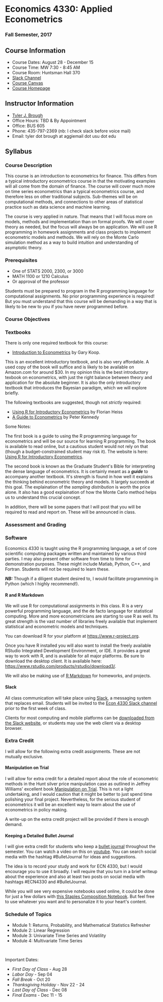 # Economics 4330: Applied Econometrics

### Fall Semester, 2017

## Course Information

- Course Dates: August 28 - December 15
- Course Time: MW 7:30 - 8:45 AM
- Course Room: Huntsman Hall 370
- [Slack Channel](https://ecn4330.slack.com)
- [Course Canvas](https://usu.instructure.com/courses/468350)
- [Course Homepage](https:/broughtj.github.com/Ecn4330)

## Instructor Information

- [Tyler J. Brough](http://tylerbrough.com)
- Office Hours: TBD & By Appointment
- Office: BUS 605
- Phone: 435-797-2369 (nb: I check slack before voice mail)
- Email: tyler dot brough at aggiemail dot usu dot edu

## Syllabus

### Course Description

This course is an introduction to econometrics for finance. This differs from a typical introductory econometrics course in that the motivating examples
will all come from the domain of finance. The course will cover much more on time series econometrics than a typical econometrics course, and therefore
less on other traditional subjects. Sub-themes will be on computational methods, and connections to other areas of statistical practice such as data
science and machine learning.

The course is very applied in nature. That means that I will focus more on models, methods and implementation than on formal proofs. We will cover theory
as needed, but the focus will always be on application. We will use R programming in homework assignments and class projects to implement econometric
models and methods. We will rely on the Monte Carlo simulation method as a way to build intuition and understanding of asymptotic theory.


### Prerequisites

* One of STATS 2000, 2300, or 3000
* MATH 1100 or 1210 Calculus
* Or approval of the professor

Students must be prepared to program in the R programming language for computational assignments. No prior programming experience is required! But you must
understand that this course will be demanding in a way that is likely to be new to you if you have never programmed before. 


### Course Objectives



### Textbooks

There is only one required textbook for this course:

* [Introduction to Econometrics](https://goo.gl/xqNUqp) by Gary Koop.

This is an excellent introductory textbook, and is also very affordable. A used copy of the book will suffice and is likely to be available on Amazon.com for around $30. In my opinion this is the best introductory texbook on econometrics, with just the right balance between theory and application for the absolute beginner. It is also the only introductory textbook that introduces the Bayesian paradigm, which we will explore briefly. 

The following textbooks are suggested, though not _strictly_ required:

* [Using R for Introductory Econometrics](https://goo.gl/PhA4Bh) by Florian Heiss
* [A Guide to Econometrics](https://goo.gl/gHFeaf) by Peter Kennedy

Some Notes: 

The first book is a guide to using the R programming language for econometrics and will be our source for learning R programming. The book is available to read online, but a cautious student would not rely on that (though a budget-constrained student may risk it). The website is here: [Using R for Introductory Econometrics](http://www.urfie.net/).

The second book is known as the Graduate Student's Bible for interpreting the dense language of econometrics. It is certainly meant as a ___guide___ to accompany another textbook. It's strength is found in how well it explains the thinking behind econometric theory and models. It largely succeeds at this goal. The explaination of the _sampling distribution_ is worth the price alone. It also has a good explaination of how the Monte Carlo method helps us to understand this crucial concept. 

In addition, there will be some papers that I will post that you will be required to read and report on. These will be announced in class. 

### Assessment and Grading




### Software

Economics 4330 is taught using the R programming language, a set of core scientific computing packages written and maintained by various third parties. I may also present other software from time to time for demonstration purposes. These might include Matlab, Python, C++, and Fortran. Students will not be required to learn these. 

___NB:___ Though if a diligent student desired to, I would facilitate programming in Python (which I highly recommend!).

#### R and R Markdown

We will use R for computational assignments in this class. R is a very powerful programming language, and the de facto
language for statistical computing. More and more econometricians are starting to use R as well. Its great strength is
the vast number of libraries freely available that implement statistical and econometric models and techniques. 

You can download R for your platform at <https://www.r-project.org>.

Once you have R installed you will also want to install the freely available RStudio Integrated Development Environment,
or IDE. It provides a great way to work with R, and is available for all major platforms. Be sure to download the
desktop client. It is available here: <https://www.rstudio.com/products/rstudio/download3/>. 

We will also be making use of [R Markdown](http://rmarkdown.rstudio.com/) for homeworks, and projects. 

#### Slack 

All class communication will take place using [Slack](https://slack.com), a messaging system that replaces email. Students will be invited to the [Econ 4330 Slack channel](https://ecn4330.slack.com) prior to the first week of class.

Clients for most computing and mobile platforms can be [downloaded from the Slack website](https://slack.com/downloads), or students may use the web client via a desktop browser.

### Extra Credit

I will allow for the following extra credit assignments. These are not mutually exclusive.

#### Manipulation on Trial

I will allow for extra credit for a detailed report about the role of econometric methods in the Hunt silver price manipulation case as outlined in Jeffrey Williams' excellent book [Manipulation on Trial](https://goo.gl/1Wsrs3). This is not a light undertaking, and I would caution that it might be better to just spend time polishing your final project. Nevertheless, for the serious student of econometrics it will be an excellent way to learn about the use of econometrics in policy making. 

A write-up on the extra credit project will be provided if there is enough demand. 

#### Keeping a Detailed Bullet Journal

I will give extra credit for students who keep a [bullet journal](http://bulletjournal.com/) throughout the semester. You can watch a video on this on [youtube](https://youtu.be/fm15cmYU0IM). You can search social media with the hashtag \#BulletJournal for ideas and suggestions. 

The idea is to record your study and work for ECN 4330, but I would encourage you to use it broadly. I will require that you turn in a brief writeup about the experience and also at least two posts on social media with hashtags \#ECN4330 and \#BulletJournal. 

While you will see very expensive notebooks used online, it could be done for just a few dollars with [this Staples Composition Notebook](https://goo.gl/GbrXUf). But feel free to use whatever you want and to personalize it to your heart's content. 

### Schedule of Topics

* Module 1: Returns, Probability, and Mathematical Statistics Refresher
* Module 2: Linear Regression
* Module 3: Univariate Time Series and Volatility
* Module 4: Multivariate Time Series

<br>

Important Dates:

* _First Day of Class_ - Aug 28
* _Labor Day_ - Sep 04
* _Fall Break_ - Oct 20 
* _Thanksgiving Holiday_ - Nov 22 - 24
* _Last Day of Class_ - Dec 08
* _Final Exams_ - Dec 11 - 15




